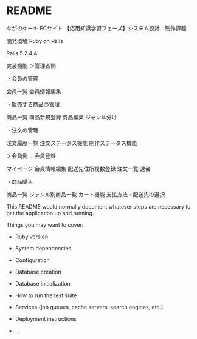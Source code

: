 # README

ながのケーキ ECサイト
【応用知識学習フェーズ】システム設計　制作課題

開発環境
Ruby on Rails

Rails 5.2.4.4

実装機能
＞管理者側

・会員の管理

会員一覧 会員情報編集

・販売する商品の管理

商品一覧 商品新規登録 商品編集 ジャンル分け

・注文の管理

注文履歴一覧 注文ステータス機能 制作ステータス機能

＞会員側 ・会員登録

マイページ 会員情報編集 配送先住所複数登録 注文一覧 退会

・商品購入

商品一覧 ジャンル別商品一覧 カート機能 支払方法・配送先の選択




This README would normally document whatever steps are necessary to get the
application up and running.

Things you may want to cover:

* Ruby version

* System dependencies

* Configuration

* Database creation

* Database initialization

* How to run the test suite

* Services (job queues, cache servers, search engines, etc.)

* Deployment instructions

* ...
